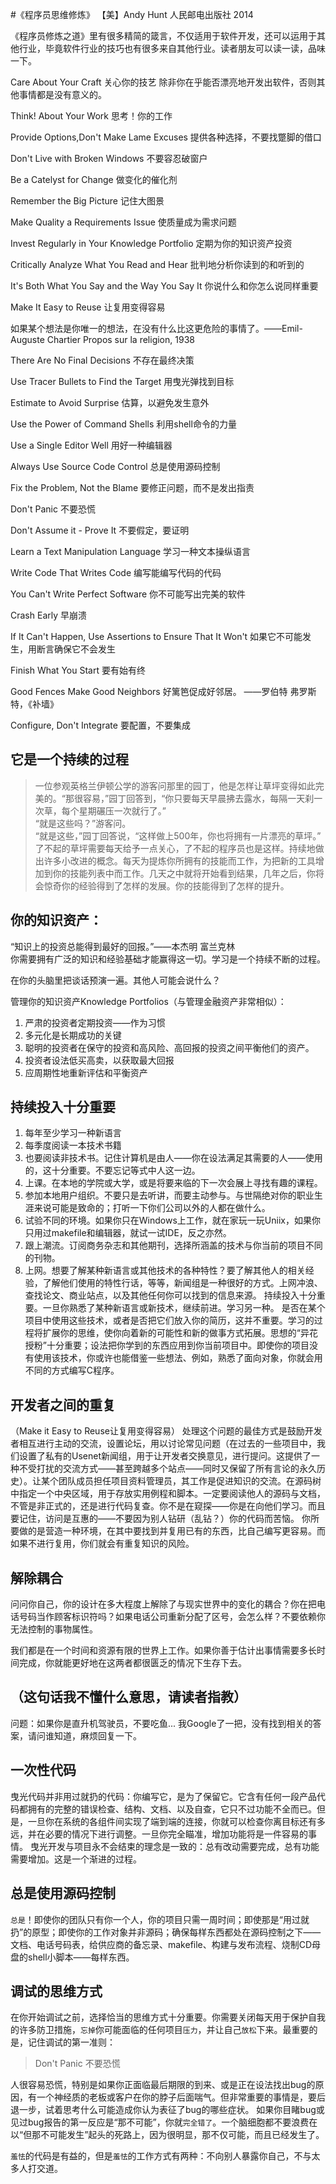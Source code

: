 #《程序员思维修炼》
【美】Andy Hunt 人民邮电出版社 2014

《程序员修炼之道》里有很多精简的箴言，不仅适用于软件开发，还可以运用于其他行业，毕竟软件行业的技巧也有很多来自其他行业。读者朋友可以读一读，品味一下。


Care About Your Craft
关心你的技艺
除非你在乎能否漂亮地开发出软件，否则其他事情都是没有意义的。

Think! About Your Work
思考！你的工作

Provide Options,Don't Make Lame Excuses
提供各种选择，不要找蹩脚的借口

Don't Live with Broken Windows
不要容忍破窗户

Be a Catelyst for Change
做变化的催化剂

Remember the Big Picture
记住大图景

Make Quality a Requirements Issue
使质量成为需求问题

Invest Regularly in Your Knowledge Portfolio
定期为你的知识资产投资

Critically Analyze What You Read and Hear
批判地分析你读到的和听到的

It's Both What You Say and the Way You Say It
你说什么和你怎么说同样重要

Make It Easy to Reuse
让复用变得容易

如果某个想法是你唯一的想法，在没有什么比这更危险的事情了。——Emil-Auguste Chartier Propos sur la religion, 1938

There Are No Final Decisions
不存在最终决策

Use Tracer Bullets to Find the Target
用曳光弹找到目标

Estimate to Avoid Surprise
估算，以避免发生意外

Use the Power of Command Shells
利用shell命令的力量

Use a Single Editor Well
用好一种编辑器

Always Use Source Code Control
总是使用源码控制

Fix the Problem, Not the Blame
要修正问题，而不是发出指责

Don't Panic
不要恐慌

Don't Assume it - Prove It
不要假定，要证明

Learn a Text Manipulation Language
学习一种文本操纵语言

Write Code That Writes Code
编写能编写代码的代码

You Can't Write Perfect Software
你不可能写出完美的软件

Crash Early
早崩溃

If It Can't Happen, Use Assertions to Ensure That It Won't 
如果它不可能发生，用断言确保它不会发生

Finish What You Start
要有始有终

Good Fences Make Good Neighbors
好篱笆促成好邻居。   ——罗伯特 弗罗斯特，《补墙》

Configure, Don't Integrate
要配置，不要集成


## 它是一个持续的过程

>一位参观英格兰伊顿公学的游客问那里的园丁，他是怎样让草坪变得如此完美的。“那很容易，”园丁回答到，“你只要每天早晨拂去露水，每隔一天刹一次草，每个星期碾压一次就行了。”<br>
>“就是这些吗？”游客问。<br>
>“就是这些，”园丁回答说，“这样做上500年，你也将拥有一片漂亮的草坪。”<br>
>了不起的草坪需要每天给予一点关心，了不起的程序员也是这样。持续地做出许多小改进的概念。每天为提炼你所拥有的技能而工作，为把新的工具增加到你的技能列表中而工作。几天之中就将开始看到结果，几年之后，你将会惊奇你的经验得到了怎样的发展。你的技能得到了怎样的提升。

## 你的知识资产：
“知识上的投资总能得到最好的回报。”——本杰明 富兰克林<br>
你需要拥有广泛的知识和经验基础才能赢得这一切。学习是一个持续不断的过程。

在你的头脑里把谈话预演一遍。其他人可能会说什么？

管理你的知识资产Knowledge Portfolios（与管理金融资产非常相似）：
1. 严肃的投资者定期投资——作为习惯
2. 多元化是长期成功的关键
3. 聪明的投资者在保守的投资和高风险、高回报的投资之间平衡他们的资产。
4. 投资者设法低买高卖，以获取最大回报
5. 应周期性地重新评估和平衡资产

## 持续投入十分重要
1. 每年至少学习一种新语言
2. 每季度阅读一本技术书籍
3. 也要阅读非技术书。记住计算机是由人——你在设法满足其需要的人——使用的，这十分重要。不要忘记等式中人这一边。
4. 上课。在本地的学院或大学，或是将要来临的下一次会展上寻找有趣的课程。
5. 参加本地用户组织。不要只是去听讲，而要主动参与。与世隔绝对你的职业生涯来说可能是致命的；打听一下你们公司以外的人都在做什么。
6. 试验不同的环境。如果你只在Windows上工作，就在家玩一玩Uniix，如果你只用过makefile和编辑器，就试一试IDE，反之亦然。
7. 跟上潮流。订阅商务杂志和其他期刊，选择所涵盖的技术与你当前的项目不同的刊物。
8. 上网。想要了解某种新语言或其他技术的各种特性？要了解其他人的相关经验，了解他们使用的特性行话，等等，新闻组是一种很好的方式。上网冲浪、查找论文、商业站点，以及其他任何你可以找到的信息来源。
持续投入十分重要。一旦你熟悉了某种新语言或新技术，继续前进。学习另一种。
是否在某个项目中使用这些技术，或者是否把它们放入你的简历，这并不重要。学习的过程将扩展你的思维，使你向着新的可能性和新的做事方式拓展。思想的“异花授粉”十分重要；设法把你学到的东西应用到你当前项目中。即使你的项目没有使用该技术，你或许也能借鉴一些想法、例如，熟悉了面向对象，你就会用不同的方式编写C程序。


## 开发者之间的重复
（Make it Easy to Reuse让复用变得容易）
处理这个问题的最佳方式是鼓励开发者相互进行主动的交流，设置论坛，用以讨论常见问题（在过去的一些项目中，我们设置了私有的Usenet新闻组，用于让开发者交换意见，进行提问。这提供了一种不受打扰的交流方式——甚至跨越多个站点——同时又保留了所有言论的永久历史）。让某个团队成员担任项目资料管理员，其工作是促进知识的交流。在源码树中指定一个中央区域，用于存放实用例程和脚本。一定要阅读他人的源码与文档，不管是非正式的，还是进行代码复查。你不是在窥探——你是在向他们学习。而且要记住，访问是互惠的——不要因为别人钻研（乱钻？）你的代码而苦恼。
你所要做的是营造一种环境，在其中要找到并复用已有的东西，比自己编写更容易。而如果不进行复用，你们就会有重复知识的风险。


## 解除耦合
问问你自己，你的设计在多大程度上解除了与现实世界中的变化的耦合？你在把电话号码当作顾客标识符吗？如果电话公司重新分配了区号，会怎么样？不要依赖你无法控制的事物属性。

我们都是在一个时间和资源有限的世界上工作。如果你善于估计出事情需要多长时间完成，你就能更好地在这两者都很匮乏的情况下生存下去。

## （这句话我不懂什么意思，请读者指教）
问题：如果你是直升机驾驶员，不要吃鱼...  我Google了一把，没有找到相关的答案，请问谁知道，麻烦回复一下。

## 一次性代码
曳光代码并非用过就扔的代码：你编写它，是为了保留它。它含有任何一段产品代码都拥有的完整的错误检查、结构、文档、以及自查，它只不过功能不全而已。但是，一旦你在系统的各组件间实现了端到端的连接，你就可以检查你离目标还有多远，并在必要的情况下进行调整。一旦你完全瞄准，增加功能将是一件容易的事情。
曳光开发与项目永不会结束的理念是一致的：总有改动需要完成，总有功能需要增加。这是一个渐进的过程。

## 总是使用源码控制
`总是`！即使你的团队只有你一个人，你的项目只需一周时间；即使那是“用过就扔”的原型；即使你的工作对象并非源码；确保每样东西都处在源码控制之下——文档、电话号码表，给供应商的备忘录、makefile、构建与发布流程、烧制CD母盘的shell小脚本——每样东西。

## 调试的思维方式
在你开始调试之前，选择恰当的思维方式十分重要。你需要关闭每天用于保护自我的许多防卫措施，`忘掉`你可能面临的任何项目`压力`，并让自己`放松`下来。最重要的是，记住调试的第一准则：
> Don't Panic  不要恐慌<br>

人很容易恐慌，特别是如果你正面临最后期限的到来、或是正在设法找出bug的原因，有一个神经质的老板或客户在你的脖子后面喘气。但非常重要的事情是，要后退一步，试着思考什么可能造成你认为表征了bug的哪些症状。
如果你目睹bug或见过bug报告的第一反应是“那不可能”，你就`完全错了`。一个脑细胞都不要浪费在以“但那不可能发生”起头的死路上，因为很明显，那不仅可能，而且已经发生了。

`羞怯`的代码是有益的，但是`羞怯`的工作方式有两种：不向别人暴露你自己，不与太多人打交道。
